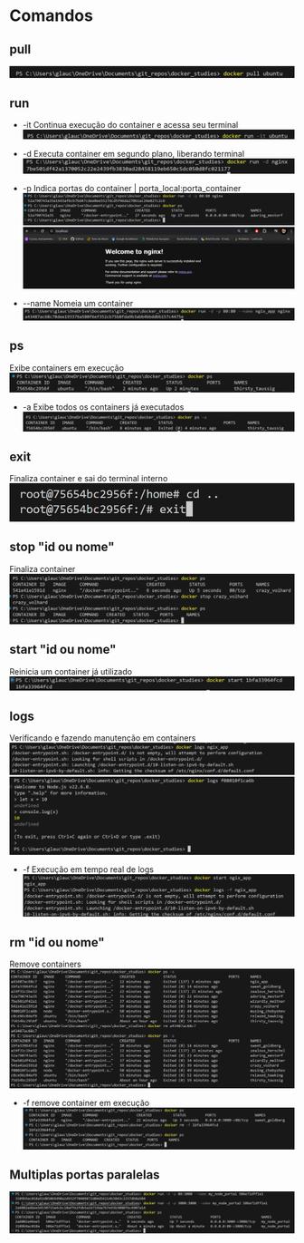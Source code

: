 # Comandos

## pull

![alt text](asset/image-2.png)

## run

- -it
Continua execução do container e acessa seu terminal
![alt text](asset/image-3.png)

- -d
Executa container em segundo plano, liberando terminal
![alt text](asset/image-8.png)

- -p
Indica portas do container | porta_local:porta_container
![alt text](asset/image-9.png)
![alt text](asset/image-10.png)

- --name
Nomeia um container
![alt text](asset/image-12.png)

## ps

Exibe containers em execução
![alt text](asset/image-4.png)

- -a
Exibe todos os containers já executados
![alt text](asset/image-6.png)

## exit

Finaliza container e sai do terminal interno
![alt text](asset/image-5.png)

## stop "id ou nome"

Finaliza container
![alt text](asset/image-7.png)

## start "id ou nome"

Reinicia um container já utilizado
![alt text](asset/image-11.png)

## logs

Verificando e fazendo manutenção em containers
![alt text](asset/image-13.png)
![alt text](asset/image-15.png)

- -f
Execução em tempo real de logs
![alt text](asset/image-14.png)

## rm "id ou nome"

Remove containers
![alt text](asset/image-16.png)

- -f
remove container em execução
![alt text](asset/image-17.png)

## Multiplas portas paralelas

![alt text](asset/image-27.png)
